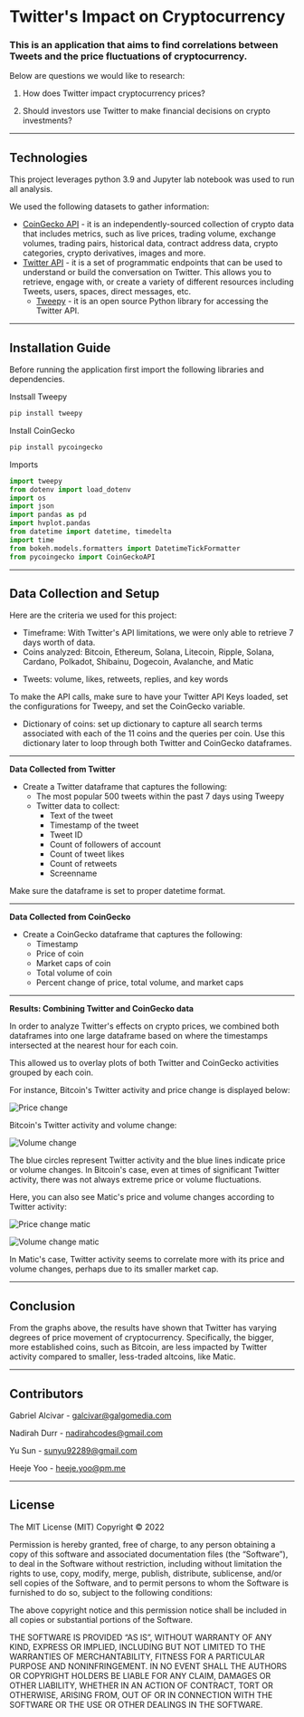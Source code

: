 # Twitter's Impact on Cryptocurrency

### This is an application that aims to find correlations between Tweets and the price fluctuations of cryptocurrency.

Below are questions we would like to research:

1. How does Twitter impact cryptocurrency prices?

2. Should investors use Twitter to make financial decisions on crypto investments?

---

## Technologies

This project leverages python 3.9 and Jupyter lab notebook was used to run all analysis.

We used the following datasets to gather information:

- [CoinGecko API](https://www.coingecko.com/en/api/documentation) - it is an independently-sourced collection of crypto data that includes metrics, such as live prices, trading volume, exchange volumes, trading pairs, historical data, contract address data, crypto categories, crypto derivatives, images and more.
- [Twitter API](https://developer.twitter.com/en/docs/twitter-api) - it is a set of programmatic endpoints that can be used to understand or build the conversation on Twitter. This allows you to retrieve, engage with, or create a variety of different resources including Tweets, users, spaces, direct messages, etc.
  - [Tweepy](https://docs.tweepy.org/en/stable/) - it is an open source Python library for accessing the Twitter API.

---

## Installation Guide

Before running the application first import the following libraries and dependencies.

Instsall Tweepy

```python
pip install tweepy
```

Install CoinGecko

```python
pip install pycoingecko
```

Imports

```python
import tweepy
from dotenv import load_dotenv
import os
import json
import pandas as pd
import hvplot.pandas
from datetime import datetime, timedelta
import time
from bokeh.models.formatters import DatetimeTickFormatter
from pycoingecko import CoinGeckoAPI
```

---

## Data Collection and Setup

Here are the criteria we used for this project:

- Timeframe: With Twitter's API limitations, we were only able to retrieve 7 days worth of data.
- Coins analyzed: Bitcoin, Ethereum, Solana, Litecoin, Ripple, Solana, Cardano, Polkadot, Shibainu, Dogecoin, Avalanche, and Matic

* Tweets: volume, likes, retweets, replies, and key words

To make the API calls, make sure to have your Twitter API Keys loaded, set the configurations for Tweepy, and set the CoinGecko variable.

- Dictionary of coins: set up dictionary to capture all search terms associated with each of the 11 coins and the queries per coin. Use this dictionary later to loop through both Twitter and CoinGecko dataframes.

---

**Data Collected from Twitter**

- Create a Twitter dataframe that captures the following:
  - The most popular 500 tweets within the past 7 days using Tweepy
  - Twitter data to collect:
    - Text of the tweet
    * Timestamp of the tweet
    - Tweet ID
    - Count of followers of account
    - Count of tweet likes
    - Count of retweets
    - Screenname

Make sure the dataframe is set to proper datetime format.

---

**Data Collected from CoinGecko**

- Create a CoinGecko dataframe that captures the following:
  - Timestamp
  - Price of coin
  - Market caps of coin
  - Total volume of coin
  * Percent change of price, total volume, and market caps

---

**Results: Combining Twitter and CoinGecko data**

In order to analyze Twitter's effects on crypto prices, we combined both dataframes into one large dataframe based on where the timestamps intersected at the nearest hour for each coin.

This allowed us to overlay plots of both Twitter and CoinGecko activities grouped by each coin.

For instance, Bitcoin's Twitter activity and price change is displayed below:

![Price change](Images/Price_change.png)

Bitcoin's Twitter activity and volume change:

![Volume change](Images/Volume_change.png)

The blue circles represent Twitter activity and the blue lines indicate price or volume changes. In Bitcoin's case, even at times of significant Twitter activity, there was not always extreme price or volume fluctuations.

Here, you can also see Matic's price and volume changes according to Twitter activity:

![Price change matic](Images/Price_change_matic.png)

![Volume change matic](Images/Volume_change_matic.png)

In Matic's case, Twitter activity seems to correlate more with its price and volume changes, perhaps due to its smaller market cap.

---

## Conclusion

From the graphs above, the results have shown that Twitter has varying degrees of price movement of cryptocurrency. Specifically, the bigger, more established coins, such as Bitcoin, are less impacted by Twitter activity compared to smaller, less-traded altcoins, like Matic.

---

## Contributors
 Gabriel Alcivar - galcivar@galgomedia.com

 Nadirah Durr - nadirahcodes@gmail.com

 Yu Sun - sunyu92289@gmail.com

 Heeje Yoo - heeje.yoo@pm.me

---

## License

The MIT License (MIT)
Copyright © 2022 <copyright holders>

Permission is hereby granted, free of charge, to any person obtaining a copy of this software and associated documentation files (the “Software”), to deal in the Software without restriction, including without limitation the rights to use, copy, modify, merge, publish, distribute, sublicense, and/or sell copies of the Software, and to permit persons to whom the Software is furnished to do so, subject to the following conditions:

The above copyright notice and this permission notice shall be included in all copies or substantial portions of the Software.

THE SOFTWARE IS PROVIDED “AS IS”, WITHOUT WARRANTY OF ANY KIND, EXPRESS OR IMPLIED, INCLUDING BUT NOT LIMITED TO THE WARRANTIES OF MERCHANTABILITY, FITNESS FOR A PARTICULAR PURPOSE AND NONINFRINGEMENT. IN NO EVENT SHALL THE AUTHORS OR COPYRIGHT HOLDERS BE LIABLE FOR ANY CLAIM, DAMAGES OR OTHER LIABILITY, WHETHER IN AN ACTION OF CONTRACT, TORT OR OTHERWISE, ARISING FROM, OUT OF OR IN CONNECTION WITH THE SOFTWARE OR THE USE OR OTHER DEALINGS IN THE SOFTWARE.